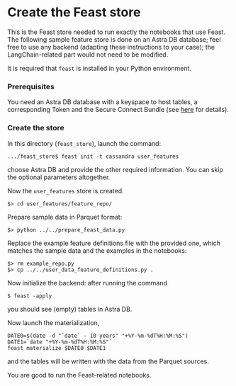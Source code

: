 # Create the Feast store

This is the Feast store needed to run exactly the notebooks that use Feast.
The following sample feature store is done on an Astra DB database;
feel free to use any backend (adapting these instructions to your case);
the LangChain-related part would not need to be modified.

It is required that `feast` is installed in your Python environment.

### Prerequisites

You need an Astra DB database with a keyspace to host tables, a
corresponding Token and the Secure Connect Bundle
(see [here](https://awesome-astra.github.io/) for details).

### Create the store

In this directory (`feast_store`), launch the command:

```
.../feast_store$ feast init -t cassandra user_features
```

choose Astra DB and provide the other required information. You can skip the optional parameters altogether.

Now the `user_features` store is created.

```
$> cd user_features/feature_repo/
```

Prepare sample data in Parquet format:

```
$> python ../../prepare_feast_data.py
```

Replace the example feature definitions file with the provided one, which
matches the sample data and the examples in the notebooks:

```
$> rm example_repo.py 
$> cp ../../user_data_feature_definitions.py .
```

Now initialize the backend: after running the command

```
$ feast -apply
```

you should see (empty) tables in Astra DB.

Now launch the materialization,

```
DATE0=$(date -d "`date` - 10 years" "+%Y-%m-%dT%H:%M:%S")
DATE1=`date "+%Y-%m-%dT%H:%M:%S"`
feast materialize $DATE0 $DATE1
```

and the tables will be written with the data from the Parquet sources.

You are good to run the Feast-related notebooks.
